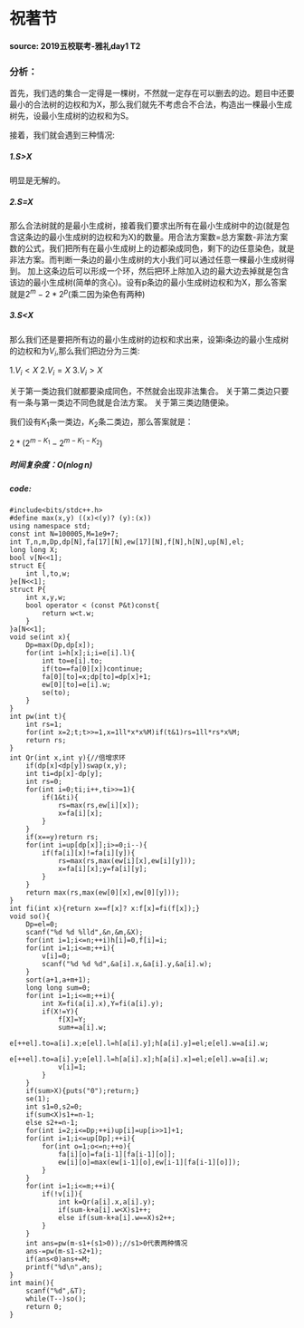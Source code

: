 # 祝著节
#### source: 2019五校联考-雅礼day1 T2
### 分析：
首先，我们选的集合一定得是一棵树，不然就一定存在可以删去的边。题目中还要最小的合法树的边权和为X，那么我们就先不考虑合不合法，构造出一棵最小生成树先，设最小生成树的边权和为S。

接着，我们就会遇到三种情况:

##### 1.S>X
明显是无解的。
##### 2.S=X
那么合法树就的是最小生成树，接着我们要求出所有在最小生成树中的边(就是包含这条边的最小生成树的边权和为X)的数量。用合法方案数=总方案数-非法方案数的公式，我们把所有在最小生成树上的边都染成同色，剩下的边任意染色，就是非法方案。而判断一条边的最小生成树的大小我们可以通过任意一棵最小生成树得到。
加上这条边后可以形成一个环，然后把环上除加入边的最大边去掉就是包含该边的最小生成树(简单的贪心)。设有p条边的最小生成树边权和为X，那么答案就是$2^m-2*2^p$(乘二因为染色有两种)

##### 3.S<X

那么我们还是要把所有边的最小生成树的边权和求出来，设第i条边的最小生成树的边权和为$V_i$,那么我们把边分为三类:

1.$V_i<X$
2.$V_i=X$
3.$V_i>X$

关于第一类边我们就都要染成同色，不然就会出现非法集合。
关于第二类边只要有一条与第一类边不同色就是合法方案。
关于第三类边随便染。

我们设有$K_1$条一类边，$K_2$条二类边，那么答案就是：

$2*(2^{m-K_1}-2^{m-K_1-K_2})$

##### 时间复杂度：$O(n \log n)$
##### code:
```
#include<bits/stdc++.h>
#define max(x,y) ((x)<(y)? (y):(x))
using namespace std;
const int N=100005,M=1e9+7;
int T,n,m,Dp,dp[N],fa[17][N],ew[17][N],f[N],h[N],up[N],el;
long long X;
bool v[N<<1];
struct E{
	int l,to,w;
}e[N<<1];
struct P{
	int x,y,w;
	bool operator < (const P&t)const{
		return w<t.w;
	}
}a[N<<1];
void se(int x){
	Dp=max(Dp,dp[x]);
	for(int i=h[x];i;i=e[i].l){
		int to=e[i].to;
		if(to==fa[0][x])continue;
		fa[0][to]=x;dp[to]=dp[x]+1;
		ew[0][to]=e[i].w;
		se(to);
	}
}
int pw(int t){
	int rs=1;
	for(int x=2;t;t>>=1,x=1ll*x*x%M)if(t&1)rs=1ll*rs*x%M;
	return rs;
}
int Qr(int x,int y){//倍增求环 
	if(dp[x]<dp[y])swap(x,y);
	int ti=dp[x]-dp[y];
	int rs=0;
	for(int i=0;ti;i++,ti>>=1){
		if(1&ti){
			rs=max(rs,ew[i][x]);
			x=fa[i][x];
		}
	}
	if(x==y)return rs;
	for(int i=up[dp[x]];i>=0;i--){
		if(fa[i][x]!=fa[i][y]){
			rs=max(rs,max(ew[i][x],ew[i][y]));
			x=fa[i][x];y=fa[i][y];
		}
	}
	return max(rs,max(ew[0][x],ew[0][y]));
}
int fi(int x){return x==f[x]? x:f[x]=fi(f[x]);}
void so(){
	Dp=el=0;
	scanf("%d %d %lld",&n,&m,&X);
	for(int i=1;i<=n;++i)h[i]=0,f[i]=i;
	for(int i=1;i<=m;++i){
		v[i]=0;
		scanf("%d %d %d",&a[i].x,&a[i].y,&a[i].w);
	}
	sort(a+1,a+m+1);
	long long sum=0;
	for(int i=1;i<=m;++i){
		int X=fi(a[i].x),Y=fi(a[i].y);
		if(X!=Y){
			f[X]=Y;
			sum+=a[i].w;
			e[++el].to=a[i].x;e[el].l=h[a[i].y];h[a[i].y]=el;e[el].w=a[i].w;
			e[++el].to=a[i].y;e[el].l=h[a[i].x];h[a[i].x]=el;e[el].w=a[i].w;
			v[i]=1;
		}
	}
	if(sum>X){puts("0");return;}
	se(1);
	int s1=0,s2=0;
	if(sum<X)s1+=n-1;
	else s2+=n-1;
	for(int i=2;i<=Dp;++i)up[i]=up[i>>1]+1;
	for(int i=1;i<=up[Dp];++i){
		for(int o=1;o<=n;++o){
			fa[i][o]=fa[i-1][fa[i-1][o]];
			ew[i][o]=max(ew[i-1][o],ew[i-1][fa[i-1][o]]);
		}
	}
	for(int i=1;i<=m;++i){
		if(!v[i]){
			int k=Qr(a[i].x,a[i].y);
			if(sum-k+a[i].w<X)s1++;
			else if(sum-k+a[i].w==X)s2++;
		}
	}
	int ans=pw(m-s1+(s1>0));//s1>0代表两种情况 
	ans-=pw(m-s1-s2+1);
	if(ans<0)ans+=M;
	printf("%d\n",ans);
}
int main(){
	scanf("%d",&T);
	while(T--)so();
	return 0;
}
```